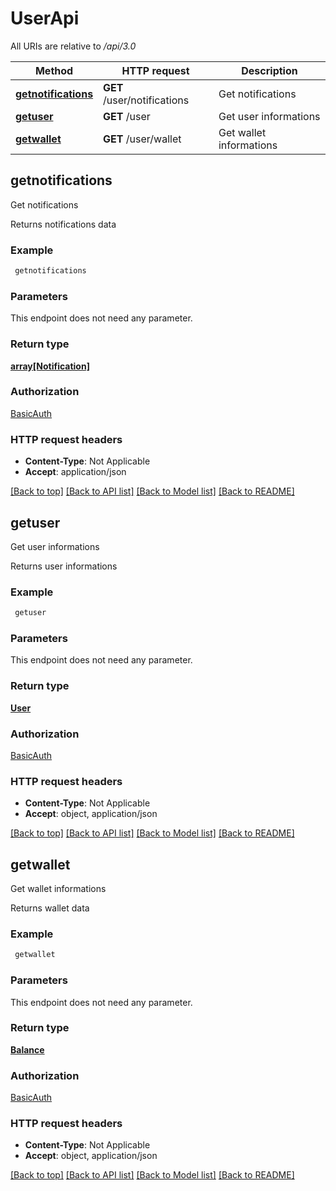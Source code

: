 # UserApi

All URIs are relative to */api/3.0*

Method | HTTP request | Description
------------- | ------------- | -------------
[**getnotifications**](UserApi.md#getnotifications) | **GET** /user/notifications | Get notifications
[**getuser**](UserApi.md#getuser) | **GET** /user | Get user informations
[**getwallet**](UserApi.md#getwallet) | **GET** /user/wallet | Get wallet informations



## getnotifications

Get notifications

Returns notifications data

### Example

```bash
 getnotifications
```

### Parameters

This endpoint does not need any parameter.

### Return type

[**array[Notification]**](Notification.md)

### Authorization

[BasicAuth](../README.md#BasicAuth)

### HTTP request headers

- **Content-Type**: Not Applicable
- **Accept**: application/json

[[Back to top]](#) [[Back to API list]](../README.md#documentation-for-api-endpoints) [[Back to Model list]](../README.md#documentation-for-models) [[Back to README]](../README.md)


## getuser

Get user informations

Returns user informations

### Example

```bash
 getuser
```

### Parameters

This endpoint does not need any parameter.

### Return type

[**User**](User.md)

### Authorization

[BasicAuth](../README.md#BasicAuth)

### HTTP request headers

- **Content-Type**: Not Applicable
- **Accept**: object, application/json

[[Back to top]](#) [[Back to API list]](../README.md#documentation-for-api-endpoints) [[Back to Model list]](../README.md#documentation-for-models) [[Back to README]](../README.md)


## getwallet

Get wallet informations

Returns wallet data

### Example

```bash
 getwallet
```

### Parameters

This endpoint does not need any parameter.

### Return type

[**Balance**](Balance.md)

### Authorization

[BasicAuth](../README.md#BasicAuth)

### HTTP request headers

- **Content-Type**: Not Applicable
- **Accept**: object, application/json

[[Back to top]](#) [[Back to API list]](../README.md#documentation-for-api-endpoints) [[Back to Model list]](../README.md#documentation-for-models) [[Back to README]](../README.md)

